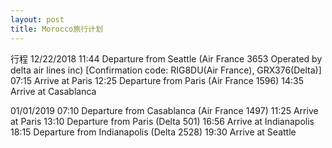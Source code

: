 ```yaml
---
layout: post
title: Morocco旅行计划
---
```


行程
12/22/2018
11:44	Departure from Seattle (Air France 3653 Operated by delta air lines inc) [Confirmation code: RIG8DU(Air France), GRX376(Delta)]
07:15	Arrive at Paris
12:25	Departure from Paris (Air France 1596)
14:35	Arrive at Casablanca

01/01/2019
07:10	Departure from Casablanca (Air France 1497)
11:25	Arrive at Paris
13:10	Departure from Paris (Delta 501)
16:56	Arrive at Indianapolis
18:15	Departure from Indianapolis (Delta 2528)
19:30	Arrive at Seattle